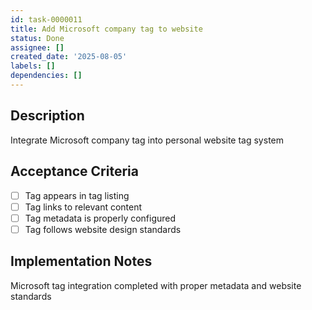 ```yaml
---
id: task-0000011
title: Add Microsoft company tag to website
status: Done
assignee: []
created_date: '2025-08-05'
labels: []
dependencies: []
---
```


## Description

Integrate Microsoft company tag into personal website tag system

## Acceptance Criteria

- [ ] Tag appears in tag listing
- [ ] Tag links to relevant content
- [ ] Tag metadata is properly configured
- [ ] Tag follows website design standards

## Implementation Notes

Microsoft tag integration completed with proper metadata and website standards
